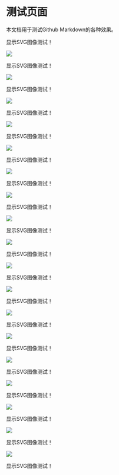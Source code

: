 
# 测试页面

本文档用于测试Github Markdown的各种效果。

<!---
显示SVG图像测试！


![](d0004.svg)

显示SVG图像测试！

![](d0005.svg)

显示SVG图像测试！

![](d0006.svg)

显示SVG图像测试！

![](d0007.svg)

显示SVG图像测试！

![](d0008.svg)

显示SVG图像测试！

![](d0009.svg)

显示SVG图像测试！

![](d0010.svg)
-->
显示SVG图像测试！

![](d0011.svg)

显示SVG图像测试！

![](d0012.svg)

显示SVG图像测试！

![](d0013.svg)

显示SVG图像测试！

![](d0014.svg)

显示SVG图像测试！

![](d0015.svg)

显示SVG图像测试！

![](d0016.svg)

显示SVG图像测试！

![](d0017.svg)

显示SVG图像测试！

![](d0018.svg)

显示SVG图像测试！

![](d0019.svg)

显示SVG图像测试！

![](d0020.svg)

显示SVG图像测试！

![](d0021.svg)

显示SVG图像测试！

![](d0022.svg)

显示SVG图像测试！

![](d0023.svg)

显示SVG图像测试！

![](d0024.svg)

显示SVG图像测试！

![](d0025.svg)

显示SVG图像测试！

![](d0026.svg)

显示SVG图像测试！

![](d0027.svg)

显示SVG图像测试！

![](d0028.svg)



显示SVG图像测试！


